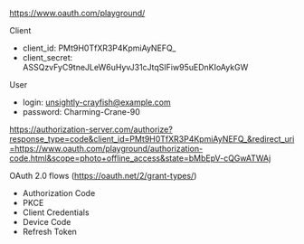 https://www.oauth.com/playground/

Client
* client_id: PMt9H0TfXR3P4KpmiAyNEFQ_
* client_secret: ASSQzvFyC9tneJLeW6uHyvJ31cJtqSIFiw95uEDnKIoAykGW

User
* login: unsightly-crayfish@example.com
* password: Charming-Crane-90

https://authorization-server.com/authorize?response_type=code&client_id=PMt9H0TfXR3P4KpmiAyNEFQ_&redirect_uri=https://www.oauth.com/playground/authorization-code.html&scope=photo+offline_access&state=bMbEpV-cQGwATWAj


OAuth 2.0 flows (https://oauth.net/2/grant-types/)
* Authorization Code
* PKCE
* Client Credentials
* Device Code
* Refresh Token